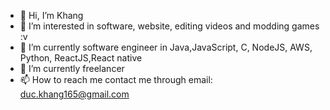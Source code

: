 - 👋 Hi, I’m Khang
- 👀 I’m interested in software, website, editing videos and modding games :v
- 🌱 I’m currently software engineer in Java,JavaScript, C, NodeJS, AWS, Python, ReactJS,React native
- 💞️ I’m currently freelancer 
- 📫 How to reach me contact me through email: duc.khang165@gmail.com

<!---
tonywarwick69/tonywarwick69 is a ✨ special ✨ repository because its `README.md` (this file) appears on your GitHub profile.
You can click the Preview link to take a look at your changes.
--->
